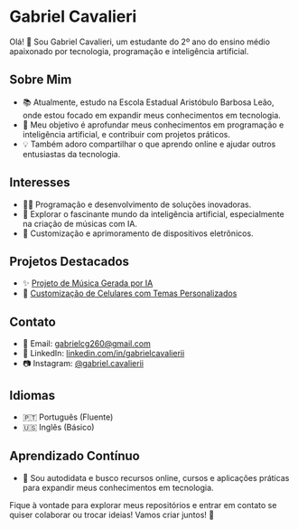 # Gabriel Cavalieri

Olá! 👋 Sou Gabriel Cavalieri, um estudante do 2º ano do ensino médio apaixonado por tecnologia, programação e inteligência artificial.

## Sobre Mim

- 📚 Atualmente, estudo na Escola Estadual Aristóbulo Barbosa Leão, onde estou focado em expandir meus conhecimentos em tecnologia.
- 🌱 Meu objetivo é aprofundar meus conhecimentos em programação e inteligência artificial, e contribuir com projetos práticos.
- 💡 Também adoro compartilhar o que aprendo online e ajudar outros entusiastas da tecnologia.

## Interesses

- 👨‍💻 Programação e desenvolvimento de soluções inovadoras.
- 🤖 Explorar o fascinante mundo da inteligência artificial, especialmente na criação de músicas com IA.
- 📱 Customização e aprimoramento de dispositivos eletrônicos.

## Projetos Destacados

- ✨ [Projeto de Música Gerada por IA](https://drive.google.com/drive/folders/1QVPoTQ0F4HXXFtk0Y5SQE_mHRDaaU2Q5?usp=sharing)
- 📱 [Customização de Celulares com Temas Personalizados](https://drive.google.com/drive/folders/1MoLKFdKjGfGZ0BVLHX1IPPzNeJuwq5rb?usp=sharing)

## Contato

- 📧 Email: [gabrielcg260@gmail.com](mailto:gabrielcg260@gmail.com)
- 🔗 LinkedIn: [linkedin.com/in/gabrielcavalierii](https://www.linkedin.com/in/gabrielcavalierii/)
- 📷 Instagram: [@gabriel.cavalierii](https://www.instagram.com/gabrielcavalierii/)

## Idiomas

- 🇵🇹 Português (Fluente)
- 🇺🇸 Inglês (Básico)

## Aprendizado Contínuo

- 📖 Sou autodidata e busco recursos online, cursos e aplicações práticas para expandir meus conhecimentos em tecnologia.

Fique à vontade para explorar meus repositórios e entrar em contato se quiser colaborar ou trocar ideias! Vamos criar juntos! 🚀
